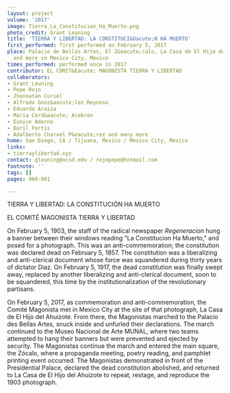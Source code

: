 ```yaml
---
layout: project
volume: '2017'
image: Tierra_La_Constitucion_Ha_Muerto.png
photo_credit: Grant Leuning
title: 'TIERRA Y LIBERTAD: LA CONSTITUCI&Oacute;N HA MUERTO'
first_performed: first performed on February 5, 2017
place: Palacio de Bellas Artes, El Z&oacute;calo, La Casa de El Hijo del Ahuizote
  and more in Mexico City, Mexico
times_performed: performed once in 2017
contributor: EL COMIT&Eacute; MAGONISTA TIERRA Y LIBERTAD
collaborators:
- Grant Leuning
- Pepe Rojo
- Jhonnatan Curiel
- Alfredo Gonz&aacute;lez Reynoso
- Eduardo Araiza
- Maria Cerd&aacute; Acebron
- Eunice Adorno
- Daril Fortis
- Adalberto Charvel P&eacute;rez and many more
home: San Diego, CA / Tijuana, Mexico / Mexico City, Mexico
links:
- tierraylibertad.xyz
contact: gleuning@ucsd.edu / rojopepe@hotmail.com
footnote: ''
tags: []
pages: 060-061

---
```


TIERRA Y LIBERTAD: LA CONSTITUCI&Oacute;N HA MUERTO

EL COMIT&Eacute; MAGONISTA TIERRA Y LIBERTAD

On February 5, 1903, the staff of the radical newspaper _Regeneracion_ hung a banner between their windows reading "La Constitucion Ha Muerto," and posed for a photograph. This was an anti-commemoration; the constitution was declared dead on February 5, 1857. The constitution was a liberalizing and anti-clerical document whose force was squandered during thirty years of dictator Diaz. On February 5, 1917, the dead constitution was finally swept away, replaced by another liberalizing and anti-clerical document, soon to be squandered, this time by the institutionalization of the revolutionary partisans.

On February 5, 2017, as commemoration and anti-commemoration, the Comit&eacute; Magonista met in Mexico City at the site of that photograph, La Casa de El Hijo del Ahuizote. From there, the Magonistas marched to the Palacio des Bellas Artes, snuck inside and unfurled their declarations. The march continued to the Museo Nacional de Arte MUNAL, where two teams attempted to hang their banners but were prevented and ejected by security. The Magonistas continue the march and entered the main square, the Z&oacute;calo, where a propaganda meeting, poetry reading, and pamphlet printing event occurred. The Magonistas demonstrated in front of the Presidential Palace, declared the dead constitution abolished, and returned to La Casa de El Hijo del Ahuizote to repeat, restage, and reproduce the 1903 photograph.
